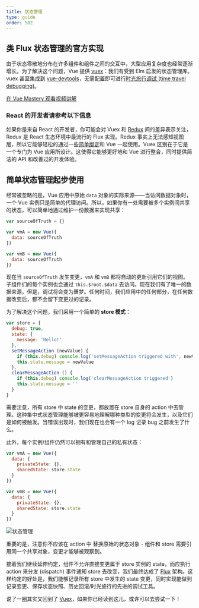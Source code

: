 ```yaml
---
title: 状态管理
type: guide
order: 502
---
```


## 类 Flux 状态管理的官方实现

由于状态零散地分布在许多组件和组件之间的交互中，大型应用复杂度也经常逐渐增长。为了解决这个问题，Vue 提供 [vuex](https://github.com/vuejs/vuex)：我们有受到 Elm 启发的状态管理库。vuex 甚至集成到 [vue-devtools](https://github.com/vuejs/vue-devtools)，无需配置即可进行[时光旅行调试 (time travel debugging)](https://raw.githubusercontent.com/vuejs/vue-devtools/master/media/demo.gif)。

<div class="vue-mastery"><a href="https://www.vuemastery.com/courses/mastering-vuex/intro-to-vuex/" target="_blank" rel="sponsored noopener" title="Vuex Tutorial">在 Vue Mastery 观看视频讲解</a></div>

### React 的开发者请参考以下信息

如果你是来自 React 的开发者，你可能会对 Vuex 和 [Redux](https://github.com/reactjs/redux) 间的差异表示关注，Redux 是 React 生态环境中最流行的 Flux 实现。Redux 事实上无法感知视图层，所以它能够轻松的通过一些[简单绑定](https://classic.yarnpkg.com/en/packages?q=redux%20vue&p=1)和 Vue 一起使用。Vuex 区别在于它是一个专门为 Vue 应用所设计。这使得它能够更好地和 Vue 进行整合，同时提供简洁的 API 和改善过的开发体验。

## 简单状态管理起步使用

经常被忽略的是，Vue 应用中原始 `data` 对象的实际来源——当访问数据对象时，一个 Vue 实例只是简单的代理访问。所以，如果你有一处需要被多个实例间共享的状态，可以简单地通过维护一份数据来实现共享：

``` js
var sourceOfTruth = {}

var vmA = new Vue({
  data: sourceOfTruth
})

var vmB = new Vue({
  data: sourceOfTruth
})
```

现在当 `sourceOfTruth` 发生变更，`vmA` 和 `vmB` 都将自动的更新引用它们的视图。子组件们的每个实例也会通过 `this.$root.$data` 去访问。现在我们有了唯一的数据来源，但是，调试将会变为噩梦。任何时间，我们应用中的任何部分，在任何数据改变后，都不会留下变更过的记录。

为了解决这个问题，我们采用一个简单的 **store 模式**：

``` js
var store = {
  debug: true,
  state: {
    message: 'Hello!'
  },
  setMessageAction (newValue) {
    if (this.debug) console.log('setMessageAction triggered with', newValue)
    this.state.message = newValue
  },
  clearMessageAction () {
    if (this.debug) console.log('clearMessageAction triggered')
    this.state.message = ''
  }
}
```

需要注意，所有 store 中 state 的变更，都放置在 store 自身的 action 中去管理。这种集中式状态管理能够被更容易地理解哪种类型的变更将会发生，以及它们是如何被触发。当错误出现时，我们现在也会有一个 log 记录 bug 之前发生了什么。

此外，每个实例/组件仍然可以拥有和管理自己的私有状态：

``` js
var vmA = new Vue({
  data: {
    privateState: {},
    sharedState: store.state
  }
})

var vmB = new Vue({
  data: {
    privateState: {},
    sharedState: store.state
  }
})
```

![状态管理](/images/state.png)

<p class="tip">重要的是，注意你不应该在 action 中 替换原始的状态对象 - 组件和 store 需要引用同一个共享对象，变更才能够被观察到。</p>

接着我们继续延伸约定，组件不允许直接变更属于 store 实例的 state，而应执行 action 来分发 (dispatch) 事件通知 store 去改变，我们最终达成了 [Flux](https://facebook.github.io/flux/) 架构。这样约定的好处是，我们能够记录所有 store 中发生的 state 变更，同时实现能做到记录变更、保存状态快照、历史回滚/时光旅行的先进的调试工具。

说了一圈其实又回到了 [Vuex](https://github.com/vuejs/vuex)，如果你已经读到这儿，或许可以去尝试一下！
